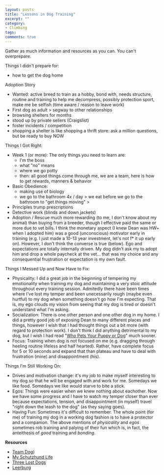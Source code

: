 ```yaml
---
layout: posts
title: "Lessons in Dog Training"
excerpt: ""
category:
- Climbing
tags:
comments: true
---
```


Gather as much information and resources as you can.  You can't overprepare.

Things I didn't prepare for:
- how to get the dog home

Adoption Story
- Wanted: active breed to train as a hobby, bond with, needs structure, routine and training to help me decompress, possibly protection sport, make me be selfish (time aware / reason to leave work)
- First dog as adult > segway to other relationships
- browsing shelters for months
- stood up by private sellers (Craigslist)
- foster incidents / competition
- shopping a shelter is like shopping a thrift store:  ask a million questions, but be ready to buy NOW

Things I Got Right:
- Week 1 (or more):  The only things you need to learn are:
  - I'm the boss
  - what "no" means
  - where we go potty
  - then:  all good things come through me, we are a team, here is how to get rewards, manners & behavior
- Basic Obedience:
  - making use of biology
  - we go to the bathroom 4x / day > we eat before we go to the bathroom to "get things moving" > 
- Principles trump prescriptions
- Detective work (blinds and down jackets)
- Adoption / Rescue much more rewarding (to me, I don't know about my animal) than buying from a breeder, though I effective paid the same or more due to vet bills.    I think the monetary aspect (I knew Dean was HW+ when I adopted him) was a good (unconscious) motivator early in training (e.g. I just made a 10-13 year investment, let's not f* it up early on).  However, I don't think the converse is true (below).  Ego and expectations are totally internally driven.  My dog didn't ask my to adopt him and drop a whole paycheck at the vet... that was my choice and any consequential frustration or expectation is my own fault.

Things I Messed Up and Now Have to Fix:
- Physicality:  I did a great job in the beginning of tempering my emotionality when training my dog and maintaining a very stoic attitude throughout every training session.  Admitedly there have been times where I've lost my temper and been unecessarily rough (maybe even hurtful) to my dog when something doesn't go how I'm expecting.  That is, my ego clouds my vision from seeing that my dog is tired or doesn't understand what I'm asking.
- Socialization:  There is one other person and one other dog in my home.  I did a pretty good job of exposing Dean to many different places and things, however I wish that I had thought things out a bit more (with regard to protection work).  I don't think I did anything detrimental to my dog, but I wish I had read "[Who Pets Your Puppy or Dog](http://leerburg.com/whopetspuppy.htm)" much sooner.
- Focus:  Training when dog is not focused on me (e.g. dragging through heeling routine lifeless and half hearted).  Rather, have complete focus for 5 or 10 seconds and expand that than plateau and have to deal with frustration (mine) and disappointment (his).

Things I'm Still Working On:
- Drives and motivation change:  it's my job to make myself interesting to my dog so that he will be engaged with and work for me.  Somedays we like food.  Somedays we like would starve to bite a stick.
- Egos:  Things were easier when we knew nothing about eachother.  Now we have some progress and I have to watch my temper closer than ever because expectations, tension, and disappointment (in myself) travel "right down the leash to the dog" (as they saying goes).
- Having Fun:  Sometimes it's difficult to remember.  The whole point (for me) of training my dog in a working dog fashion is to have a protector and a companion.  The above mentions of *physicality* and *egos* sometimes rob training and palying of their fun which is, in fact, the anteithesis of *good* training and *bonding*.



**Resources**

- [Team Dog](https://www.amazon.com/Team-Dog-Train-Your-Dog/dp/0425276279))
- [My Schutzhund Life](http://www.myschutzhundlife.com/)
- [Three Lost Dogs](http://3lostdogs.com/)
- [Leerburg](http://leerburg.com/)